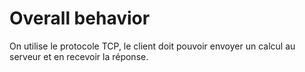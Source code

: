 # Overall behavior
On utilise le protocole TCP, le client doit pouvoir envoyer un calcul au serveur et en recevoir la réponse.

